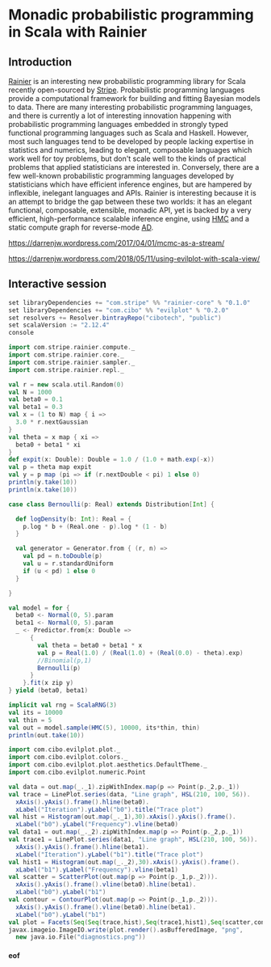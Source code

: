 # Monadic probabilistic programming in Scala with Rainier

## Introduction

[Rainier](https://github.com/stripe/rainier) is an interesting new probabilistic programming library for Scala recently open-sourced by [Stripe](https://stripe.com/). Probabilistic programming languages provide a computational framework for building and fitting Bayesian models to data. There are many interesting probabilistic programming languages, and there is currently a lot of interesting innovation happening with probabilistic programming languages embedded in strongly typed functional programming languages such as Scala and Haskell. However, most such languages tend to be developed by people lacking expertise in statistics and numerics, leading to elegant, composable languages which work well for toy problems, but don't scale well to the kinds of practical problems that applied statisticians are interested in. Conversely, there are a few well-known probabilistic programming languages developed by statisticians which have efficient inference engines, but are hampered by inflexible, inelegant languages and APIs. Rainier is interesting because it is an attempt to bridge the gap between these two worlds: it has an elegant functional, composable, extensible, monadic API, yet is backed by a very efficient, high-performance scalable inference engine, using [HMC](https://en.wikipedia.org/wiki/Hamiltonian_Monte_Carlo) and a static compute graph for reverse-mode [AD](https://en.wikipedia.org/wiki/Automatic_differentiation).


https://darrenjw.wordpress.com/2017/04/01/mcmc-as-a-stream/

https://darrenjw.wordpress.com/2018/05/11/using-evilplot-with-scala-view/


## Interactive session



```scala
set libraryDependencies += "com.stripe" %% "rainier-core" % "0.1.0"
set libraryDependencies += "com.cibo" %% "evilplot" % "0.2.0"
set resolvers += Resolver.bintrayRepo("cibotech", "public")
set scalaVersion := "2.12.4"
console
```

```scala
import com.stripe.rainier.compute._
import com.stripe.rainier.core._
import com.stripe.rainier.sampler._
import com.stripe.rainier.repl._
```

```scala
val r = new scala.util.Random(0)
val N = 1000
val beta0 = 0.1
val beta1 = 0.3
val x = (1 to N) map { i =>
  3.0 * r.nextGaussian
}
val theta = x map { xi =>
  beta0 + beta1 * xi
}
def expit(x: Double): Double = 1.0 / (1.0 + math.exp(-x))
val p = theta map expit
val y = p map (pi => if (r.nextDouble < pi) 1 else 0)
println(y.take(10))
println(x.take(10))
```

```scala
case class Bernoulli(p: Real) extends Distribution[Int] {

  def logDensity(b: Int): Real = {
    p.log * b + (Real.one - p).log * (1 - b)
  }

  val generator = Generator.from { (r, n) =>
    val pd = n.toDouble(p)
    val u = r.standardUniform
    if (u < pd) 1 else 0
  }

}
```

```scala
val model = for {
  beta0 <- Normal(0, 5).param
  beta1 <- Normal(0, 5).param
  _ <- Predictor.from{x: Double =>
      {
        val theta = beta0 + beta1 * x
        val p = Real(1.0) / (Real(1.0) + (Real(0.0) - theta).exp)
        //Binomial(p,1)
        Bernoulli(p)
      }
    }.fit(x zip y)
} yield (beta0, beta1)
```

```scala
implicit val rng = ScalaRNG(3)
val its = 10000
val thin = 5
val out = model.sample(HMC(5), 10000, its*thin, thin)
println(out.take(10))
```

```scala
import com.cibo.evilplot.plot._
import com.cibo.evilplot.colors._
import com.cibo.evilplot.plot.aesthetics.DefaultTheme._
import com.cibo.evilplot.numeric.Point

val data = out.map(_._1).zipWithIndex.map(p => Point(p._2,p._1))
val trace = LinePlot.series(data, "Line graph", HSL(210, 100, 56)).
  xAxis().yAxis().frame().hline(beta0).
  xLabel("Iteration").yLabel("b0").title("Trace plot")
val hist = Histogram(out.map(_._1),30).xAxis().yAxis().frame().
  xLabel("b0").yLabel("Frequency").vline(beta0)
val data1 = out.map(_._2).zipWithIndex.map(p => Point(p._2,p._1))
val trace1 = LinePlot.series(data1, "Line graph", HSL(210, 100, 56)).
  xAxis().yAxis().frame().hline(beta1).
  xLabel("Iteration").yLabel("b1").title("Trace plot")
val hist1 = Histogram(out.map(_._2),30).xAxis().yAxis().frame().
  xLabel("b1").yLabel("Frequency").vline(beta1)
val scatter = ScatterPlot(out.map(p => Point(p._1,p._2))).
  xAxis().yAxis().frame().vline(beta0).hline(beta1).
  xLabel("b0").yLabel("b1")
val contour = ContourPlot(out.map(p => Point(p._1,p._2))).
  xAxis().yAxis().frame().vline(beta0).hline(beta1).
  xLabel("b0").yLabel("b1")
val plot = Facets(Seq(Seq(trace,hist),Seq(trace1,hist1),Seq(scatter,contour)))
javax.imageio.ImageIO.write(plot.render().asBufferedImage, "png",
  new java.io.File("diagnostics.png"))
```



#### eof

